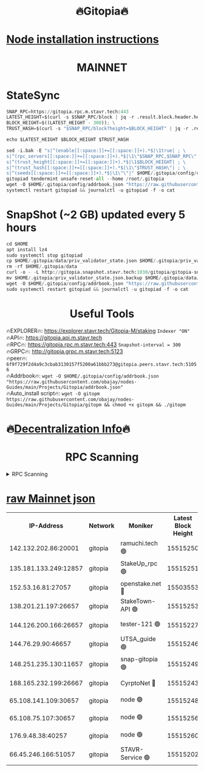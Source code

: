 <h1 align="center"> 🔥Gitopia🔥</h1>

[Node installation instructions](https://github.com/obajay/nodes-Guides/tree/main/Projects/Gitopia)
=

<h1 align="center"> MAINNET</h1>

# StateSync
```python
SNAP_RPC=https://gitopia.rpc.m.stavr.tech:443
LATEST_HEIGHT=$(curl -s $SNAP_RPC/block | jq -r .result.block.header.height); \
BLOCK_HEIGHT=$((LATEST_HEIGHT - 300)); \
TRUST_HASH=$(curl -s "$SNAP_RPC/block?height=$BLOCK_HEIGHT" | jq -r .result.block_id.hash)

echo $LATEST_HEIGHT $BLOCK_HEIGHT $TRUST_HASH

sed -i.bak -E "s|^(enable[[:space:]]+=[[:space:]]+).*$|\1true| ; \
s|^(rpc_servers[[:space:]]+=[[:space:]]+).*$|\1\"$SNAP_RPC,$SNAP_RPC\"| ; \
s|^(trust_height[[:space:]]+=[[:space:]]+).*$|\1$BLOCK_HEIGHT| ; \
s|^(trust_hash[[:space:]]+=[[:space:]]+).*$|\1\"$TRUST_HASH\"| ; \
s|^(seeds[[:space:]]+=[[:space:]]+).*$|\1\"\"|" $HOME/.gitopia/config/config.toml
gitopiad tendermint unsafe-reset-all --home /root/.gitopia
wget -O $HOME/.gitopia/config/addrbook.json "https://raw.githubusercontent.com/obajay/nodes-Guides/main/Projects/Gitopia/addrbook.json"
systemctl restart gitopiad && journalctl -u gitopiad -f -o cat
```
# SnapShot (~2 GB) updated every 5 hours
```python
cd $HOME
apt install lz4
sudo systemctl stop gitopiad
cp $HOME/.gitopia/data/priv_validator_state.json $HOME/.gitopia/priv_validator_state.json.backup
rm -rf $HOME/.gitopia/data
curl -o - -L http://gitopia.snapshot.stavr.tech:1030/gitopia/gitopia-snap.tar.lz4 | lz4 -c -d - | tar -x -C $HOME/.gitopia --strip-components 2
mv $HOME/.gitopia/priv_validator_state.json.backup $HOME/.gitopia/data/priv_validator_state.json
wget -O $HOME/.gitopia/config/addrbook.json "https://raw.githubusercontent.com/obajay/nodes-Guides/main/Projects/Gitopia/addrbook.json"
sudo systemctl restart gitopiad && journalctl -u gitopiad -f -o cat
```
 <h1 align="center"> Useful Tools</h1>

🔥EXPLORER🔥:      https://explorer.stavr.tech/Gitopia-M/staking  `Indexer "ON"` \
🔥API🔥: 			 		 https://gitopia.api.m.stavr.tech \
🔥RPC🔥:           https://gitopia.rpc.m.stavr.tech:443              `Snapshot-interval = 300` \
🔥GRPC🔥:          http://gitopia.grpc.m.stavr.tech:5123 \
🔥peer🔥:					 `6f9f729f2d4a9c3cbab3130157f5200a61bbb273@gitopia.peers.stavr.tech:51056` \
🔥Addrbook🔥:    ```wget -O $HOME/.gitopia/config/addrbook.json "https://raw.githubusercontent.com/obajay/nodes-Guides/main/Projects/Gitopia/addrbook.json"``` \
🔥Auto_install script🔥: ```wget -O gitopm https://raw.githubusercontent.com/obajay/nodes-Guides/main/Projects/Gitopia/gitopm && chmod +x gitopm && ./gitopm```

🔥[Decentralization Info](https://github.com/obajay/StateSync-snapshots/tree/main/Projects/Gitopia/Decentralization)🔥
=

<h1 align="center"> RPC Scanning</h1>

<details>
<summary>RPC Scanning</summary>

<h2 align="center"> We scan nodes in real time every 4 hours. And we provide the final result of RPC endpoints.
We cannot influence the operation of these nodes in any way. </h2>


```python
If Voting Power is higher than 0 --> then the Node is a validator of the network and may be subject to attack and be a potential threat to the chain.
```
```python
We marked such validators with a red symbol
```

</details>

[raw Mainnet json](https://rpc-check.gitopm.stavr.tech/gitopm/rpc-gitopm-result.json)
=

<table><tr><th>IP-Address</th><th>Network</th><th>Moniker</th><th>Latest Block Height</th><th>Earliest Block Height</th><th>Catching Up</th><th>Tx Index</th><th>Voting Power</th><th>Scan Time</th></tr><tr><td>142.132.202.86:20001</td><td>gitopia</td><td>ramuchi.tech 🟢</td><td>15515250</td><td>6548337</td><td>False</td><td>on</td><td>0</td><td>2024-03-18T07:42:08.737503061UTC</td></tr><tr><td>135.181.133.249:12857</td><td>gitopia</td><td>StakeUp_rpc 🟢</td><td>15515251</td><td>8010001</td><td>False</td><td>on</td><td>0</td><td>2024-03-18T07:42:09.036854598UTC</td></tr><tr><td>152.53.16.81:27057</td><td>gitopia</td><td>openstake.net 🔴</td><td>15503553</td><td>10455001</td><td>False</td><td>off</td><td>61770</td><td>2024-03-18T07:41:25.795789183UTC</td></tr><tr><td>138.201.21.197:26657</td><td>gitopia</td><td>StakeTown-API 🟢</td><td>15515253</td><td>12733501</td><td>False</td><td>on</td><td>0</td><td>2024-03-18T07:42:13.389367943UTC</td></tr><tr><td>144.126.200.166:26657</td><td>gitopia</td><td>tester-121 🟢</td><td>15515227</td><td>12832814</td><td>False</td><td>off</td><td>0</td><td>2024-03-18T07:41:28.157052591UTC</td></tr><tr><td>144.76.29.90:46657</td><td>gitopia</td><td>UTSA_guide 🟢</td><td>15515246</td><td>13035301</td><td>False</td><td>on</td><td>0</td><td>2024-03-18T07:41:57.675350178UTC</td></tr><tr><td>148.251.235.130:11657</td><td>gitopia</td><td>snap-gitopia 🟢</td><td>15515249</td><td>14941501</td><td>False</td><td>on</td><td>0</td><td>2024-03-18T07:42:06.483420765UTC</td></tr><tr><td>188.165.232.199:26667</td><td>gitopia</td><td>CyrptoNet 🔴</td><td>15515243</td><td>15044042</td><td>False</td><td>off</td><td>18672</td><td>2024-03-18T07:41:53.374228952UTC</td></tr><tr><td>65.108.141.109:30657</td><td>gitopia</td><td>node 🟢</td><td>15515248</td><td>15095965</td><td>False</td><td>on</td><td>0</td><td>2024-03-18T07:42:04.161053377UTC</td></tr><tr><td>65.108.75.107:30657</td><td>gitopia</td><td>node 🟢</td><td>15515256</td><td>15146660</td><td>False</td><td>on</td><td>0</td><td>2024-03-18T07:42:17.769893559UTC</td></tr><tr><td>176.9.48.38:40257</td><td>gitopia</td><td>node 🟢</td><td>15515260</td><td>15437001</td><td>False</td><td>on</td><td>0</td><td>2024-03-18T07:42:24.137128782UTC</td></tr><tr><td>66.45.246.166:51057</td><td>gitopia</td><td>STAVR-Service 🟢</td><td>15515202</td><td>15501001</td><td>False</td><td>on</td><td>0</td><td>2024-03-18T07:41:47.020194633UTC</td></tr></table>
